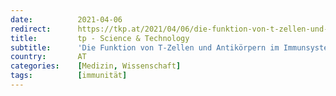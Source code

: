 ```yaml
---
date:          2021-04-06
redirect:      https://tkp.at/2021/04/06/die-funktion-von-t-zellen-und-antikoerpern-im-immunsystem/
title:         tp - Science & Technology
subtitle:      'Die Funktion von T-Zellen und Antikörpern im Immunsystem'
country:       AT
categories:    [Medizin, Wissenschaft]
tags:          [immunität]
---
```


